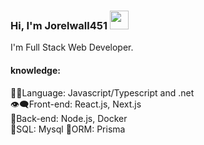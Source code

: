 ### Hi, I'm Jorelwall451 <img src="https://media.giphy.com/media/hvRJCLFzcasrR4ia7z/giphy.gif" width="30" >

I'm Full Stack Web Developer.

#### knowledge:

👨‍💻Language: Javascript/Typescript and .net   
👁‍🗨Front-end: React.js, Next.js   
🔧Back-end: Node.js, Docker   
📅SQL: Mysql
📅ORM: Prisma
